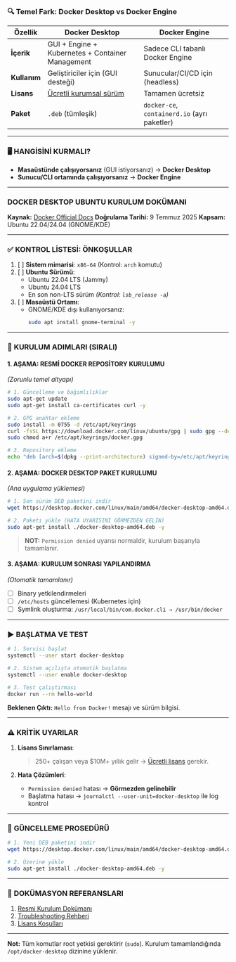 ### 🔍 Temel Fark: Docker Desktop vs Docker Engine
| Özellik | **Docker Desktop** | **Docker Engine** |
|---------|-------------------|------------------|
| **İçerik** | GUI + Engine + Kubernetes + Container Management | Sadece CLI tabanlı Docker Engine |
| **Kullanım** | Geliştiriciler için (GUI desteği) | Sunucular/CI/CD için (headless) |
| **Lisans** | [Ücretli kurumsal sürüm](https://www.docker.com/pricing/) | Tamamen ücretsiz |
| **Paket** | `.deb` (tümleşik) | `docker-ce`, `containerd.io` (ayrı paketler) |

---

### 🖥️ **HANGİSİNİ KURMALI?**
- **Masaüstünde çalışıyorsanız** (GUI istiyorsanız) → **Docker Desktop**
- **Sunucu/CLI ortamında çalışıyorsanız** → **Docker Engine**

---

### **DOCKER DESKTOP UBUNTU KURULUM DOKÜMANI**
**Kaynak:** [Docker Official Docs](https://docs.docker.com/desktop/setup/install/linux/ubuntu/)
**Doğrulama Tarihi:** 9 Temmuz 2025
**Kapsam:** Ubuntu 22.04/24.04 (GNOME/KDE)

---

### ✅ **KONTROL LİSTESİ: ÖNKOŞULLAR**
1. [ ] **Sistem mimarisi**: `x86-64` (Kontrol: `arch` komutu)
2. [ ] **Ubuntu Sürümü**:
    - Ubuntu 22.04 LTS (Jammy)
    - Ubuntu 24.04 LTS
    - En son non-LTS sürüm
    *(Kontrol: `lsb_release -a`)*
3. [ ] **Masaüstü Ortamı**:
    - GNOME/KDE dışı kullanıyorsanız:
      ```bash
      sudo apt install gnome-terminal -y
      ```

---

### 🔧 **KURULUM ADIMLARI (SIRALI)**

#### **1. AŞAMA: RESMİ DOCKER REPOSİTORY KURULUMU**
*(Zorunlu temel altyapı)*
```bash
# 1. Güncelleme ve bağımlılıklar
sudo apt-get update
sudo apt-get install ca-certificates curl -y

# 2. GPG anahtar ekleme
sudo install -m 0755 -d /etc/apt/keyrings
curl -fsSL https://download.docker.com/linux/ubuntu/gpg | sudo gpg --dearmor -o /etc/apt/keyrings/docker.gpg
sudo chmod a+r /etc/apt/keyrings/docker.gpg

# 3. Repository ekleme
echo "deb [arch=$(dpkg --print-architecture) signed-by=/etc/apt/keyrings/docker.gpg] https://download.docker.com/linux/ubuntu $(. /etc/os-release && echo "$VERSION_CODENAME") stable" | sudo tee /etc/apt/sources.list.d/docker.list > /dev/null
```

#### **2. AŞAMA: DOCKER DESKTOP PAKET KURULUMU**
*(Ana uygulama yüklemesi)*
```bash
# 1. Son sürüm DEB paketini indir
wget https://desktop.docker.com/linux/main/amd64/docker-desktop-amd64.deb

# 2. Paketi yükle (HATA UYARISINI GÖRMEZDEN GELİN)
sudo apt-get install ./docker-desktop-amd64.deb -y
```
> **NOT:** `Permission denied` uyarısı normaldir, kurulum başarıyla tamamlanır.

#### **3. AŞAMA: KURULUM SONRASI YAPILANDIRMA**
*(Otomatik tamamlanır)*
- [ ] Binary yetkilendirmeleri
- [ ] `/etc/hosts` güncellemesi (Kubernetes için)
- [ ] Symlink oluşturma:
  `/usr/local/bin/com.docker.cli → /usr/bin/docker`

---

### ▶️ **BAŞLATMA VE TEST**
```bash
# 1. Servisi başlat
systemctl --user start docker-desktop

# 2. Sistem açılışta otomatik başlatma
systemctl --user enable docker-desktop

# 3. Test çalıştırması
docker run --rm hello-world
```
**Beklenen Çıktı:**
`Hello from Docker!` mesajı ve sürüm bilgisi.

---

### ⚠️ **KRİTİK UYARILAR**
1. **Lisans Sınırlaması**:
   > 250+ çalışan veya $10M+ yıllık gelir → [Ücretli lisans](https://www.docker.com/pricing/) gerekir.

2. **Hata Çözümleri**:
   - `Permission denied` hatası → **Görmezden gelinebilir**
   - Başlatma hatası → `journalctl --user-unit=docker-desktop` ile log kontrol

---

### 🔄 **GÜNCELLEME PROSEDÜRÜ**
```bash
# 1. Yeni DEB paketini indir
wget https://desktop.docker.com/linux/main/amd64/docker-desktop-amd64.deb

# 2. Üzerine yükle
sudo apt-get install ./docker-desktop-amd64.deb -y
```

---

### 📝 **DOKÜMASYON REFERANSLARI**
1. [Resmi Kurulum Dokümanı](https://docs.docker.com/desktop/setup/install/linux/ubuntu/)
2. [Troubleshooting Rehberi](https://docs.docker.com/desktop/troubleshoot/overview/)
3. [Lisans Koşulları](https://www.docker.com/pricing/)

---

**Not:** Tüm komutlar root yetkisi gerektirir (`sudo`). Kurulum tamamlandığında `/opt/docker-desktop` dizinine yüklenir.
